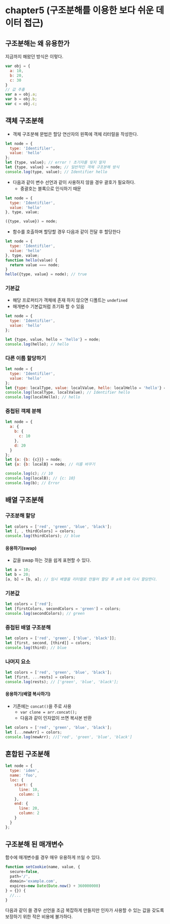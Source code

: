 # chapter5 (구조분해를 이용한 보다 쉬운 데이터 접근)

## 구조분해는 왜 유용한가
지금까지 해왔던 방식은 이렇다.

```js
var obj = {
  a: 10,
  b: 20,
  c: 30
}
// 값 추출
var a = obj.a;
var b = obj.b;
var c = obj.c;
```

## 객체 구조분해
* 객체 구조분해 문법은 할당 연산자의 왼쪽에 객체 리터럴을 작성한다.

```js
let node = {
  type: 'Identifiler',
  value: 'hello'
};
let {type, value}; // error ! 초기자를 잊지 말자
let {type, value} = node; // 일반적인 객체 구조분해 방식
console.log(type, value); // Identifier hello
```

* 다음과 같이 변수 선언과 같이 사용하지 않을 경우 괄호가 필요하다.
  * 중괄호는 블록으로 인식하기 때문

```js
let node = {
  type: 'Identifiler',
  value: 'hello'
}, type, value;

({type, value}) = node;
```

* 함수를 호출하며 할당할 경우 다음과 같이 전달 후 할당한다

```js
let node = {
  type: 'Identifiler',
  value: 'hello'
}, type, value;
function hello(value) {
  return value === node;
}
hello({type, value} = node); // true
```

### 기본값
* 해당 프로퍼티가 객체에 존재 하지 않으면 디폴트는 `undefined`
* 매개변수 기본값처럼 초기화 할 수 있음

```js
let node = {
  type: 'Identifiler',
  value: 'hello'
};

let {type, value, hello = 'hello'} = node;
console.log(hello); // hello
```

### 다른 이름 할당하기

```js
let node = {
  type: 'Identifiler',
  value: 'hello'
};
let {type: localType, value: localValue, hello: localHello = 'hello'} = node;
console.log(localType, localValue); // Identifier hello
console.log(localHello); // hello
```

### 중첩된 객체 분해

```js
let node = {
  a: {
    b: {
      c: 10
    },
    d: 20
  }
};
let {a: {b: {c}}} = node;
let {a: {b: localB} = node; // 이름 바꾸기

console.log(c); // 10
console.log(localB); // {c: 10}
console.log(b); // Error
```

## 배열 구조분해

### 구조분해 할당

```js
let colors = ['red', 'green', 'blue', 'black'];
let [, , thirdColors] = colors;
console.log(thirdColors); // blue
```

#### 응용하기(swap)
* 값을 swap 하는 것을 쉽게 표현할 수 있다.

```js
let a = 10;
let b = 20;
[a, b] = [b, a]; // 임시 배열을 리터럴로 만들어 할당 후 a와 b에 다시 할당한다.
```

### 기본값

```js
let colors = ['red'];
let [firstColors, secondColors = 'green'] = colors;
console.log(secondColors); // green
```

### 중첩된 배열 구조분해

```js
let colors = ['red', 'green', ['blue', 'black']];
let [first, second, [third]] = colors;
console.log(third); // blue
```

### 나머지 요소

```js
let colors = ['red', 'green', 'blue', 'black'];
let [first, ...rests] = colors;
console.log(rests); // ['green', 'blue', 'black'];
```

#### 응용하기(배열 복사하기)
* 기존에는 `concat()`을 주로 사용
  * `var clone = arr.concat();`
  * 다음과 같이 인자없이 쓰면 복사본 반환

```js
let colors = ['red', 'green', 'blue', 'black'];
let [...newArr] = colors;
console.log(newArr); //['red', 'green', 'blue', 'black']
```

## 혼합된 구조분해

```js
let node = {
  type: 'iden',
  name: 'foo',
  loc: {
    start: {
      line: 10,
      column: 1
    },
    end: {
      line: 20,
      column: 2
    }
  }
};
```


## 구조분해 된 매개변수
함수에 매개변수를 경우 매우 유용하게 쓰일 수 있다.

```js
function setCookie(name, value, {
  secure=false,
  path='/',
  domain='example.com',
  expires=new Date(Date.now() + 360000000)
} = {}) {
  //...
}
```

다음과 같이 쓸 경우 선언을 조금 복잡하게 만들지만 인자가 사용할 수 있는 값을 갖도록 보장하기 위한 작은 비용에 불가하다.